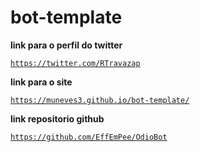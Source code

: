# bot-template 

**link para o perfil do twitter** 

<a href="https://twitter.com/RTravazap" target="_blank">`https://twitter.com/RTravazap`</a> 

**link para o site**

<a href="https://angry-brattain-5b4191.netlify.app" target="_blank">`https://muneves3.github.io/bot-template/`</a>

**link repositorio github**

<a href="https://github.com/EffEmPee/OdioBot">`https://github.com/EffEmPee/OdioBot`</a>

